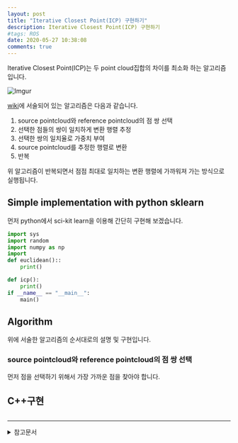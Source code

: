 ```yaml
---
layout: post
title: "Iterative Closest Point(ICP) 구현하기"
description: Iterative Closest Point(ICP) 구현하기
#tags: ROS
date: 2020-05-27 10:38:08
comments: true
---
```


<!-- icp매칭이란? -->
Iterative Closest Point(ICP)는 두 point cloud집합의 차이를 최소화 하는 알고리즘입니다. 
  
![Imgur](https://i.imgur.com/JVSCQ7P.png)  

[wiki](https://en.wikipedia.org/wiki/Iterative_closest_point)에 서술되어 있는 알고리즘은 다음과 같습니다.  

1. source pointcloud와 reference pointcloud의 점 쌍 선택
2. 선택한 점들의 쌍이 일치하게 변환 행렬 추정
3. 선택한 쌍의 일치율로 가중치 부여
4. source pointcloud를 추정한 행렬로 변환
5. 반복

위 알고리즘이 반복되면서 점점 최대로 일치하는 변환 행렬에 가까워져 가는 방식으로 실행됩니다.

## Simple implementation with python sklearn

먼저 python에서 sci-kit learn을 이용해 간단히 구현해 보겠습니다.

<!-- skleran code -->
<!-- python 구현중 -->
```py
import sys
import random
import numpy as np
import 
def euclidean()::
    print()

def icp():
    print()
if __name__ == "__main__":
    main()
```

## Algorithm

위에 서술한 알고리즘의 순서대로의 설명 및 구현입니다.

### source pointcloud와 reference pointcloud의 점 쌍 선택

먼저 점을 선택하기 위해서 가장 가까운 점을 찾아야 합니다. 

<!-- 구현코드 -->
## C++구현
```cpp
```
<!-- 장단점 -->
<!-- 비슷한알고리즘 -->

---

<details>
<summary>참고문서</summary>
<div markdown="1">

- [ICP( Iterative Closest Point )](https://m.blog.naver.com/tlaja/220666876033)
- [Iterative_closest_point - wiki](https://en.wikipedia.org/wiki/Iterative_closest_point)
- [Iterative Closest Point (ICP) implementation on python - stack overflow](https://stackoverflow.com/questions/20120384/iterative-closest-point-icp-implementation-on-python)

</div>
</details>
<script id="dsq-count-scr" src="//msc9533.disqus.com/count.js" async></script>

